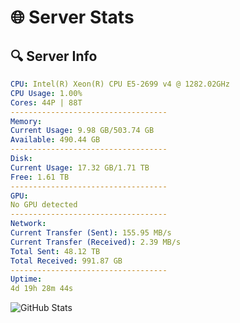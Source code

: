 # 🌐 Server Stats
## 🔍 Server Info
```yaml
CPU: Intel(R) Xeon(R) CPU E5-2699 v4 @ 1282.02GHz
CPU Usage: 1.00%
Cores: 44P | 88T
-----------------------------------
Memory:
Current Usage: 9.98 GB/503.74 GB
Available: 490.44 GB
-----------------------------------
Disk:
Current Usage: 17.32 GB/1.71 TB
Free: 1.61 TB
-----------------------------------
GPU:
No GPU detected
-----------------------------------
Network:
Current Transfer (Sent): 155.95 MB/s
Current Transfer (Received): 2.39 MB/s
Total Sent: 48.12 TB
Total Received: 991.87 GB
-----------------------------------
Uptime:
4d 19h 28m 44s
```
![GitHub Stats](https://img.shields.io/badge/Updated-2025-02-12_18:12:02-blue)